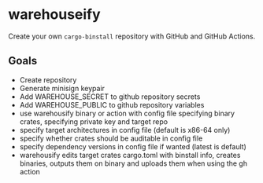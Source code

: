 # warehouseify

Create your own `cargo-binstall` repository with GitHub and GitHub Actions.

## Goals

- Create repository
- Generate minisign keypair
- Add WAREHOUSE_SECRET to github repository secrets
- Add WAREHOUSE_PUBLIC to github repository variables
- use warehousify binary or action with config file specifying binary crates, specifying private key and target repo
- specify target architectures in config file (default is x86-64 only)
- specify whether crates should be auditable in config file
- specify dependency versions in config file if wanted (latest is default)
- warehousify edits target crates cargo.toml with binstall info, creates binaries, outputs them on binary and uploads them when using the gh action
